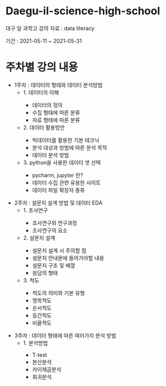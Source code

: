 # Daegu-il-science-high-school
대구 일 과학고 강의 자료 : data literacy

<p>
  기간 : 2021-05-11 ~ 2021-05-31
  </p>
 
 
<h1>
  주차별 강의 내용
  </h1>
  
  
  
  <ul>
    <li> 1주차 : 데이터의 형태와 데이터 분석방법 </a>
    <ul>
      <li> 1. 데이터의 이해  </li>
        <ul>
          <li>데이터의 정의</li>
          <li>수집 형태에 따른 분류</li>
          <li>자료 형태에 따른 분류</li>
        </ul>
      <li> 2. 데이터 활용방안 </li>
        <ul>
          <li>빅데이터를 활용한 기본 테크닉</li>
          <li>분석 대상과 방법에 따른 분석 목적</li>
          <li>데이터 분석 방법</li>
        </ul>
      <li> 3. python을 사용한 데이터 셋 선택 </li>
        <ul>
          <li>pycharm, jupyter 란?</li>
          <li>데이터 수집 관련 유용한 사이트</li>
          <li>데이터 파일 확장자 종류</li>
        </ul>
    </ul>
  </ul>

  <ul>
    <li> 2주차 : 설문지 설계 방법 및 데이터 EDA </a>
    <ul>
      <li> 1. 조사연구  </li>
        <ul>
          <li>조사연구와 연구과정</li>
          <li>조사연구의 요소</li>
        </ul>
      <li> 2. 설문지 설계 </li>
        <ul>
          <li>설문지 설계 시 주의할 점</li>
          <li>설문지 안내문에 들어가야할 내용</li>
          <li>설문지 구조 및 배열</li>
          <li>응담의 형태</li>
        </ul>
      <li> 3. 척도 </li>
        <ul>
          <li>척도의 의미와 기본 유형</li>
          <li>명목척도</li>
          <li>순서척도</li>
          <li>등간척도</li>
          <li>비율척도</li>
        </ul>
    </ul>
  </ul>


  <ul>
    <li> 3주차 : 데이터 형태에 따른 여러가지 분석 방법 </a>
    <ul>
      <li> 1. 분석방법 </li>
        <ul>
          <li>T-test</li>
          <li>분산분석</li>
          <li>카이제곱분석</li>
          <li>회귀분석</li>
        </ul>
    </ul>
  </ul>
  
  
